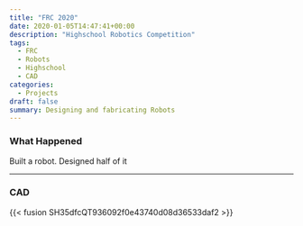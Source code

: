 ```yaml
---
title: "FRC 2020"
date: 2020-01-05T14:47:41+00:00
description: "Highschool Robotics Competition"
tags:
  - FRC 
  - Robots
  - Highschool
  - CAD
categories:
  - Projects
draft: false
summary: Designing and fabricating Robots
---
```

### What Happened
Built a robot. Designed half of it

---
### CAD

{{< fusion SH35dfcQT936092f0e43740d08d36533daf2 >}}
